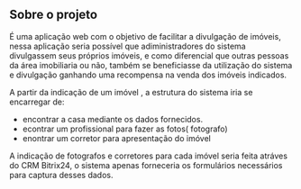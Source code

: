 

## Sobre o projeto

É uma aplicação web com o objetivo de facilitar a divulgação de imóveis, nessa aplicação seria possível que adiministradores do sistema divulgassem seus próprios imóveis, e como diferencial que outras pessoas da área imobiliaria ou não, também se beneficiasse da utilização do sistema e divulgação ganhando uma recompensa na venda dos imóveis indicados.

A partir da indicação de um imóvel , a estrutura do sistema iria se encarregar de:
- encontrar a casa mediante os dados fornecidos.
- econtrar um profissional para fazer as fotos( fotografo)
- enontrar um corretor para apresentação do imóvel

A indicação de fotografos e corretores para cada imóvel seria feita atráves do CRM Bitrix24, o sistema apenas forneceria os formulários necessários para captura desses dados.

